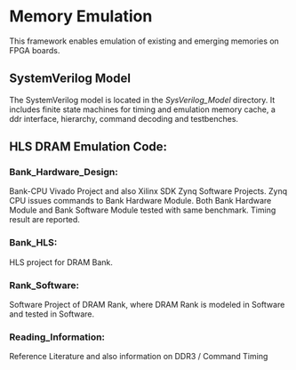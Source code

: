 # Memory Emulation
This framework enables emulation of existing and emerging memories on FPGA boards.

## SystemVerilog Model
The SystemVerilog model is located in the *SysVerilog_Model* directory. It includes finite state machines for timing and emulation memory cache, a ddr interface, hierarchy, command decoding and testbenches.

## HLS DRAM Emulation Code: 

### Bank_Hardware_Design:                               
Bank-CPU Vivado Project and also Xilinx SDK Zynq Software Projects. 
Zynq CPU issues commands to Bank Hardware Module. 
Both Bank Hardware Module and Bank Software Module tested with same benchmark.
Timing result are reported. 

### Bank_HLS: 
HLS project for DRAM Bank. 

### Rank_Software: 
Software Project of DRAM Rank, where DRAM Rank is modeled in Software and 
tested in Software. 

### Reading_Information:
Reference Literature and also information on DDR3 / Command Timing
